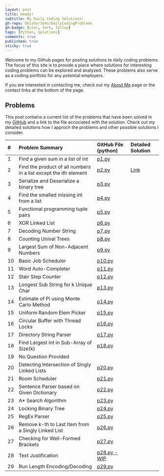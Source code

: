 ```yaml
---
layout: post
title: Howdy!
subtitle: My Daily Coding Solutions!
gh-repo: DeisherJohn/DailyCodingProblems
gh-badge: [star, fork, follow]
tags: [Python, Solutions]
comments: true
published: true
sticky: true
---
```


Welcome to my Github pages for posting solutions to daily coding problems. The focus of this site is to provide a place where solutions for interesting coding problems can be explored and analyzed. These problems also serve as a coding portfolio for any potential employers. 

If you are interested in contacting me, check out my [About Me](https://deisherjohn.github.io/DailyCodingProblems/aboutme/) page or the contact links at the bottom of the page. 

<h2>Problems</h2>

This post contains a current list of the problems that have been solved in my [GitHub](https://github.com/DeisherJohn/DailyCodingProblems) and a link to the file accociated with the solution. Check out my detailed solutions how I approch the problems and other possible solutions I consider. 

| # | Problem Summary | GitHub File (python) | Detailed Solution  |
| :------ |:--- | :--- |:---|
| 1 |  Find a given sum in a list of int | [p1.py](https://github.com/DeisherJohn/DailyCodingProblems/blob/master/PythonSolutions/p1.py) | |
| 2 | Find the product of all numbers in a list except the ith element | [p2.py](https://github.com/DeisherJohn/DailyCodingProblems/blob/master/PythonSolutions/p2.py) | [Link](https://deisherjohn.github.io/DailyCodingProblems/2019-05-10-problem2-solution/) |
| 3 | Serialize and Deserialize a binary tree | [p3.py](https://github.com/DeisherJohn/DailyCodingProblems/blob/master/PythonSolutions/p3.py) | |
| 4 | Find the smalled missing int from a list | [p4.py](https://github.com/DeisherJohn/DailyCodingProblems/blob/master/PythonSolutions/p4.py) ||
| 5 | Functional programming tuple pairs | [p5.py](https://github.com/DeisherJohn/DailyCodingProblems/blob/master/PythonSolutions/p5.py) ||
| 6 | XOR Linked List | [p6.py](https://github.com/DeisherJohn/DailyCodingProblems/blob/master/PythonSolutions/p6.py) ||
| 7 | Decoding Number String | [p7.py](https://github.com/DeisherJohn/DailyCodingProblems/blob/master/PythonSolutions/p7.py) ||
| 8 | Counting Unival Trees | [p8.py](https://github.com/DeisherJohn/DailyCodingProblems/blob/master/PythonSolutions/p8.py) ||
| 9 | Largest Sum of Non-Adjacent Numbers | [p9.py](https://github.com/DeisherJohn/DailyCodingProblems/blob/master/PythonSolutions/p9.py) ||
| 10 | Basic Job Scheduler | [p10.py](https://github.com/DeisherJohn/DailyCodingProblems/blob/master/PythonSolutions/p10.py) ||
| 11 | Word Auto-Completer | [p11.py](https://github.com/DeisherJohn/DailyCodingProblems/blob/master/PythonSolutions/p11.py) ||
| 12 | Stair Step Counter | [p12.py](https://github.com/DeisherJohn/DailyCodingProblems/blob/master/PythonSolutions/p12.py) ||
| 13 | Longest Sub String for k Unique Char | [p13.py](https://github.com/DeisherJohn/DailyCodingProblems/blob/master/PythonSolutions/p13.py) ||
| 14 | Estimate of Pi using Monte Carlo Method | [p14.py](https://github.com/DeisherJohn/DailyCodingProblems/blob/master/PythonSolutions/p14.py) ||
| 15 | Uniform Random Elem Picker | [p15.py](https://github.com/DeisherJohn/DailyCodingProblems/blob/master/PythonSolutions/p15.py) ||
| 16 | Circular Buffer with Thread Locks | [p16.py](https://github.com/DeisherJohn/DailyCodingProblems/blob/master/PythonSolutions/p16.py) ||
| 17 | Directory String Parser | [p17.py](https://github.com/DeisherJohn/DailyCodingProblems/blob/master/PythonSolutions/p17.py) ||
| 18 | Find Largest int in Sub-Array of Size(k) | [p18.py](https://github.com/DeisherJohn/DailyCodingProblems/blob/master/PythonSolutions/p18.py) ||
| 19 | No Question Provided |||
| 20 | Detecting Intersection of Singly Linked Lists | [p20.py](https://github.com/DeisherJohn/DailyCodingProblems/blob/master/PythonSolutions/p20.py) ||
| 21 | Room Scheduler | [p21.py](https://github.com/DeisherJohn/DailyCodingProblems/blob/master/PythonSolutions/p21.py) ||
| 22 | Sentence Parser based on Given Dictionary | [p22.py](https://github.com/DeisherJohn/DailyCodingProblems/blob/master/PythonSolutions/p22.py) ||
| 23 | A* Search Algorithm | [p23.py](https://github.com/DeisherJohn/DailyCodingProblems/blob/master/PythonSolutions/p23.py) ||
| 24 | Locking Binary Tree | [p24.py](https://github.com/DeisherJohn/DailyCodingProblems/blob/master/PythonSolutions/p24.py) ||
| 25 | RegEx Parser | [p25.py](https://github.com/DeisherJohn/DailyCodingProblems/blob/master/PythonSolutions/p25.py) ||
| 26 | Remove k-th to Last Item from a Singly Linked List | [p26.py](https://github.com/DeisherJohn/DailyCodingProblems/blob/master/PythonSolutions/p26.py) ||
| 27 | Checking for Well-Formed Brackets | [p27.py](https://github.com/DeisherJohn/DailyCodingProblems/blob/master/PythonSolutions/p27.py) ||
| 28 | Text Justification | [p28.py - WIP](https://github.com/DeisherJohn/DailyCodingProblems/blob/master/PythonSolutions/p28.py) ||
| 29 | Run Length Encoding/Decoding | [p29.py](https://github.com/DeisherJohn/DailyCodingProblems/blob/master/PythonSolutions/p29.py) ||

